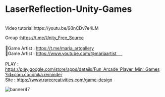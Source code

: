 # LaserReflection-Unity-Games
<br />
Video tutorial:https://youtu.be/90nCDv7e4LM<br />

Group :https://t.me/Unity_Free_Source<br /><br />
🎨Game Artist : https://t.me/maria_artgallery<br />
🎨Game Artist : https://www.youtube.com/@mariaartist___  <br /><br />
PLAY : https://play.google.com/store/apps/details/Fun_Arcade_Player_Mini_Games?id=com.coconika.reminder<br />
Site : https://www.rarecreativities.com/game-design <br />

![banner47](https://user-images.githubusercontent.com/83016119/216286726-90894e41-71f0-4252-8fd9-70b3a4248261.png)
